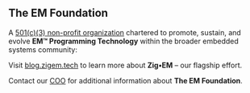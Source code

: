 ## The EM Foundation

A [501(c)(3) non-profit organization](EM%20Foundation%20Determination%20Letter.pdf) chartered to promote, sustain, and evolve **EM&#8482; Programming Technology** within the broader embedded systems community:&nbsp;&nbsp;

Visit [blog.zigem.tech](https://blog.zigem.tech/post-001/) to learn more about **Zig&bull;EM** &ndash; our flagship effort.

Contact our [COO](https://www.linkedin.com/in/david-trandal-b28302184/) for additional information about **The EM Foundation**.
